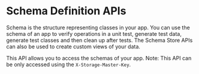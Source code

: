 # Schema Definition APIs

Schema is the structure representing classes in your app. You can use the schema of an app to verify operations in a unit test, generate test data, generate test classes and then clean up after tests. The Schema Store APIs can also be used to create custom views of your data.

This API allows you to access the schemas of your app. Note: This API can be only accessed using the `X-Storage-Master-Key`.
